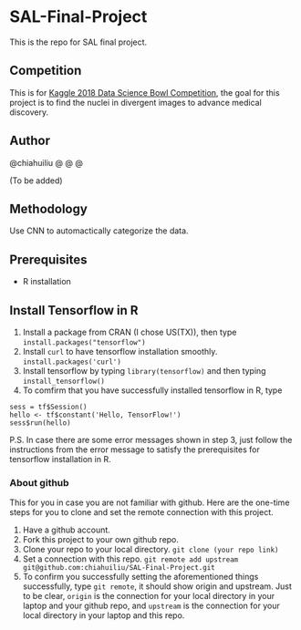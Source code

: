 # SAL-Final-Project
This is the repo for SAL final project.

## Competition
This is for [Kaggle 2018 Data Science Bowl Competition](https://www.kaggle.com/c/data-science-bowl-2018), the goal for this project is to find the nuclei in divergent images to advance medical discovery.

## Author
@chiahuiliu
@
@
@

(To be added)

## Methodology
Use CNN to automactically categorize the data.

## Prerequisites
- R installation


## Install Tensorflow in R
1. Install a package from CRAN (I chose US(TX)), then type `install.packages("tensorflow")`
2. Install `curl` to have tensorflow installation smoothly. `install.packages('curl')`
3. Install tensorflow by typing  `library(tensorflow)` and then typing `install_tensorflow()`
4. To comfirm that you have successfully installed tensorflow in R, type 
```
sess = tf$Session()
hello <- tf$constant('Hello, TensorFlow!')
sess$run(hello)
```
P.S. In case there are some error messages shown in step 3, just follow the instructions from the error message to satisfy the prerequisites for tensorflow installation in R.

### About github
This for you in case you are not familiar with github.
Here are the one-time steps for you to clone and set the remote connection with this project.
1. Have a github account.
2. Fork this project to your own github repo.
3. Clone your repo to your local directory. `git clone (your repo link)`
4. Set a connection with this repo. `git remote add upstream git@github.com:chiahuiliu/SAL-Final-Project.git`
5. To confirm you successfully setting the aforementioned things successfully, type `git remote`, it should show origin and upstream.
Just to be clear, `origin` is the connection for your local directory in your laptop and your github repo, and `upstream` is the connection for your local directory in your laptop and this repo.
